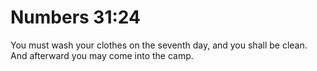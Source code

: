 # Numbers 31:24

You must wash your clothes on the seventh day, and you shall be clean. And afterward you may come into the camp.

